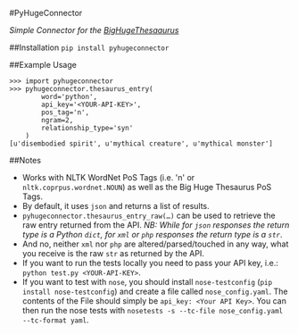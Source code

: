 #PyHugeConnector

*Simple Connector for the [BigHugeThesaaurus](https://words.bighugelabs.com)*

##Installation
`pip install pyhugeconnector`

##Example Usage
```
>>> import pyhugeconnector
>>> pyhugeconnector.thesaurus_entry(
		word='python', 
		api_key='<YOUR-API-KEY>', 
		pos_tag='n', 
		ngram=2, 
		relationship_type='syn'
	)
[u'disembodied spirit', u'mythical creature', u'mythical monster']
```

##Notes
* Works with NLTK WordNet PoS Tags (i.e. 'n' or `nltk.coprpus.wordnet.NOUN`) as well as the Big Huge Thesaurus PoS Tags.
* By default, it uses `json` and returns a list of results.
* `pyhugeconnector.thesaurus_entry_raw(…)` can be used to retrieve the raw entry returned from the API. *NB: While for `json` responses the return type is a Python `dict`, for `xml` or `php` responses the return type is a `str`*.
* And no, neither `xml` nor `php` are altered/parsed/touched in any way, what you receive is the raw `str` as returned by the API.
* If you want to run the tests locally you need to pass your API key, i.e.: `python test.py <YOUR-API-KEY>`.
* If you want to test with `nose`, you should install `nose-testconfig` (`pip install nose-testconfig`) and create a file called `nose_config.yaml`. The contents of the File should simply be `api_key: <Your API Key>`. You can then run the nose tests with `nosetests -s --tc-file nose_config.yaml --tc-format yaml`.  
